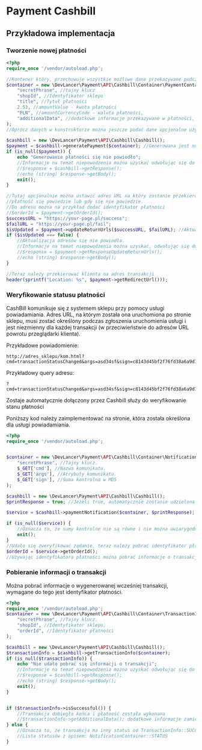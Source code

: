 # Payment Cashbill

## Przykładowa implementacja

### Tworzenie nowej płatności

```php
<?php
require_once '/vendor/autoload.php';

//Kontener który, przechowuje wszystkie możliwe dane przekazywane podczas płatności
$container = new \DevLancer\Payment\API\Cashbill\Container\PaymentContainer(
    "secretPhrase", //tajny klucz
    "shopId", //Identyfikator sklepu
    "title", //Tytuł płatności
    2.53, //amountValue - kwota płatności
    "PLN", //amountCurrencyCode - waluta płatności,
    "additionalData", //dodatkowe informacje przekazywane w płatności, można je potem pobrać
);
//Oprócz danych w konstruktorze można jeszcze podać dane opcjonalne używając settera

$cashbill = new \DevLancer\Payment\API\Cashbill\Cashbill();
$payment = $cashbill->generatePayment($container); //Generowana jest nowa płatność
if (is_null($payment)) {
    echo "Generowanie płatności się nie powiodło";
    //Informacje na temat niepowodzenia można uzyskać odwołując się do metody:
    //$response = $cashbill->getResponse();
    //echo (string) $response->getBody(); 
    exit();
}

//Tutaj opcjonalnie można ustawić adres URL na który zostanie przekierowany klient gdy
//płatność się powiedzie lub gdy się nie powiedzie.
//Do adresu można na przykład dodać identyfikator płatności
//$orderId = $payment->getOrderId();
$successURL = "https://your-page.pl/success";
$failURL = "https://your-page.pl/fail";
$isUpdated = $payment->updateReturnUrls($successURL, $failURL); //Aktualizacja URL
if ($isUpdated === false) {
    //Aktualizacja adresów się nie powiodła.
    //Informacje na temat niepowodzenia można uzyskać, odwołując się do metody:
    //$response = $payment->getResponseUpdateReturnUrls();
    //echo (string) $response->getBody(); 
}

//Teraz należy przekierować klienta na adres transakcji
header(sprintf("Location: %s", $payment->getRedirectUrl()));
```

### Weryfikowanie statusu płatności

CashBill komunikuje się z systemem sklepu przy pomocy usługi powiadamiania.
Adres URL, na którym została ona uruchomiona po stronie sklepu, musi zostać określony podczas zgłoszenia
uruchomienia usługi i jest niezmienny dla każdej transakcji (w przeciwieństwie do adresów URL
powrotu przeglądarki klienta).

Przykładowe powiadomienie:

```
http://adres_sklepu/kom.html?cmd=transactionStatusChanged&args=asd34sf&sign=c8143d45bf2f76fd38a6a9d77feb1a79
```

Przykładowy query adresu:

```
?cmd=transactionStatusChanged&args=asd34sf&sign=c8143d45bf2f76fd38a6a9d77feb1a79
```

Zostaje automatycznie dołączony przez Cashbill służy do weryfikowanie stanu płatności

Poniższy kod należy zaimplementować na stronie, która została określona dla usługi powiadamiania.

```php
<?php
require_once '/vendor/autoload.php';


$container = new \DevLancer\Payment\API\Cashbill\Container\NotificationContainer(
    "secretPhrase", //Tajny klucz.
    $_GET['cmd'], //Nazwa komunikatu.
    $_GET['args'], //Atrybuty komunikatu.
    $_GET['sign'], //Suma kontrolna w MD5
);

$cashbill = new \DevLancer\Payment\API\Cashbill\Cashbill();
$printResponse = true; //Jeżeli true, automatycznie zostanie udzielona odpowiedź dla cashbill tzn. "OK"

$service = $cashbill->paymentNotification($container, $printResponse);

if (is_null($service)) {
    //Oznacza to, że sumy kontrolne nie są równe i nie można uwiarygodnić żądania
    exit();
}
//Udało się zweryfikować żądanie, teraz należy pobrać identyfikator płatności:
$orderId = $service->getOrderId();
//Używając identyfikatora płatności można pobrać informacje o transakcji i sprawdzić jej status
```

### Pobieranie informacji o transakcji

Można pobrać informacje o wygenerowanej wcześniej transakcji,
wymagane do tego jest identyfikator płatności.

```php
<?php
require_once '/vendor/autoload.php';
$container = new \DevLancer\Payment\API\Cashbill\Container\TransactionInfoContainer(
    "secretPhrase", //Tajny klucz.
    "shopId", //Identyfikator sklepu,
    "orderId", //Identyfikator płatności
);

$cashbill = new \DevLancer\Payment\API\Cashbill\Cashbill();
$transactionInfo = $cashbill->getTransactionInfo($container);
if (is_null($transactionInfo)) {
    echo "Nie udało pobrać się informacji o transakcji";
    //Informacje na temat niepowodzenia można uzyskać odwołując się do metody:
    //$response = $cashbill->getResponse();
    //echo (string) $response->getBody(); 
    exit();
}


if ($transactionInfo->isSuccessful()) {
    //Transakcja dobiegła końca i płatność została wykonana
    //$transactionInfo->getAdditionalData(); dodatkowe informacje zamieszczone w transakcji podczas jej generowania
} else {
    //Oznacza to, że transakcja ma inny status od TransactionInfo::SUCCESS_STATUS
    //Lista statusów z opisem: NotificationContainer::STATUS
}
 ```